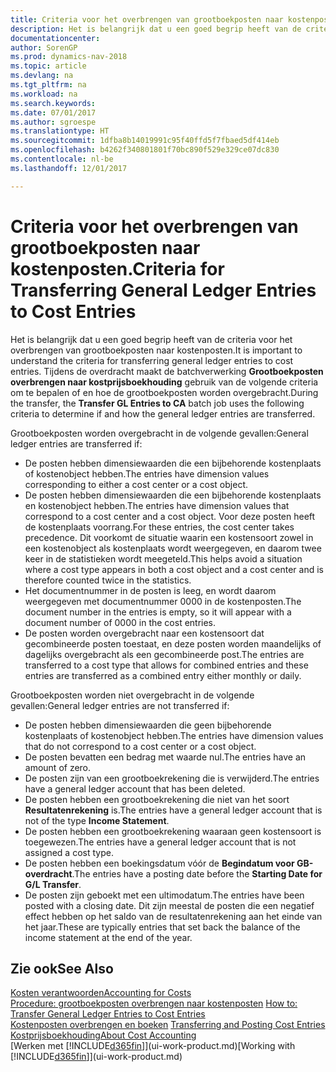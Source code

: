 ```yaml
---
title: Criteria voor het overbrengen van grootboekposten naar kostenposten.
description: Het is belangrijk dat u een goed begrip heeft van de criteria voor het overbrengen van grootboekposten naar kostenposten. Tijdens de overdracht maakt de batchverwerking **Grootboekposten overbrengen naar kostprijsboekhouding** gebruik van de volgende criteria om te bepalen of en hoe de grootboekposten worden overgebracht.
documentationcenter: 
author: SorenGP
ms.prod: dynamics-nav-2018
ms.topic: article
ms.devlang: na
ms.tgt_pltfrm: na
ms.workload: na
ms.search.keywords: 
ms.date: 07/01/2017
ms.author: sgroespe
ms.translationtype: HT
ms.sourcegitcommit: 1dfba8b14019991c95f40ffd5f7fbaed5df414eb
ms.openlocfilehash: b4262f340801801f70bc890f529e329ce07dc830
ms.contentlocale: nl-be
ms.lasthandoff: 12/01/2017

---
```

# <a name="criteria-for-transferring-general-ledger-entries-to-cost-entries"></a><span data-ttu-id="8751d-104">Criteria voor het overbrengen van grootboekposten naar kostenposten.</span><span class="sxs-lookup"><span data-stu-id="8751d-104">Criteria for Transferring General Ledger Entries to Cost Entries</span></span>
<span data-ttu-id="8751d-105">Het is belangrijk dat u een goed begrip heeft van de criteria voor het overbrengen van grootboekposten naar kostenposten.</span><span class="sxs-lookup"><span data-stu-id="8751d-105">It is important to understand the criteria for transferring general ledger entries to cost entries.</span></span> <span data-ttu-id="8751d-106">Tijdens de overdracht maakt de batchverwerking **Grootboekposten overbrengen naar kostprijsboekhouding** gebruik van de volgende criteria om te bepalen of en hoe de grootboekposten worden overgebracht.</span><span class="sxs-lookup"><span data-stu-id="8751d-106">During the transfer, the **Transfer GL Entries to CA** batch job uses the following criteria to determine if and how the general ledger entries are transferred.</span></span>  

<span data-ttu-id="8751d-107">Grootboekposten worden overgebracht in de volgende gevallen:</span><span class="sxs-lookup"><span data-stu-id="8751d-107">General ledger entries are transferred if:</span></span>  

-   <span data-ttu-id="8751d-108">De posten hebben dimensiewaarden die een bijbehorende kostenplaats of kostenobject hebben.</span><span class="sxs-lookup"><span data-stu-id="8751d-108">The entries have dimension values corresponding to either a cost center or a cost object.</span></span>  
-   <span data-ttu-id="8751d-109">De posten hebben dimensiewaarden die een bijbehorende kostenplaats en kostenobject hebben.</span><span class="sxs-lookup"><span data-stu-id="8751d-109">The entries have dimension values that correspond to a cost center and a cost object.</span></span> <span data-ttu-id="8751d-110">Voor deze posten heeft de kostenplaats voorrang.</span><span class="sxs-lookup"><span data-stu-id="8751d-110">For these entries, the cost center takes precedence.</span></span> <span data-ttu-id="8751d-111">Dit voorkomt de situatie waarin een kostensoort zowel in een kostenobject als kostenplaats wordt weergegeven, en daarom twee keer in de statistieken wordt meegeteld.</span><span class="sxs-lookup"><span data-stu-id="8751d-111">This helps avoid a situation where a cost type appears in both a cost object and a cost center and is therefore counted twice in the statistics.</span></span>  
-   <span data-ttu-id="8751d-112">Het documentnummer in de posten is leeg, en wordt daarom weergegeven met documentnummer 0000 in de kostenposten.</span><span class="sxs-lookup"><span data-stu-id="8751d-112">The document number in the entries is empty, so it will appear with a document number of 0000 in the cost entries.</span></span>  
-   <span data-ttu-id="8751d-113">De posten worden overgebracht naar een kostensoort dat gecombineerde posten toestaat, en deze posten worden maandelijks of dagelijks overgebracht als een gecombineerde post.</span><span class="sxs-lookup"><span data-stu-id="8751d-113">The entries are transferred to a cost type that allows for combined entries and these entries are transferred as a combined entry either monthly or daily.</span></span>  

<span data-ttu-id="8751d-114">Grootboekposten worden niet overgebracht in de volgende gevallen:</span><span class="sxs-lookup"><span data-stu-id="8751d-114">General ledger entries are not transferred if:</span></span>  

-   <span data-ttu-id="8751d-115">De posten hebben dimensiewaarden die geen bijbehorende kostenplaats of kostenobject hebben.</span><span class="sxs-lookup"><span data-stu-id="8751d-115">The entries have dimension values that do not correspond to a cost center or a cost object.</span></span>  
-   <span data-ttu-id="8751d-116">De posten bevatten een bedrag met waarde nul.</span><span class="sxs-lookup"><span data-stu-id="8751d-116">The entries have an amount of zero.</span></span>  
-   <span data-ttu-id="8751d-117">De posten zijn van een grootboekrekening die is verwijderd.</span><span class="sxs-lookup"><span data-stu-id="8751d-117">The entries have a general ledger account that has been deleted.</span></span>  
-   <span data-ttu-id="8751d-118">De posten hebben een grootboekrekening die niet van het soort **Resultatenrekening** is.</span><span class="sxs-lookup"><span data-stu-id="8751d-118">The entries have a general ledger account that is not of the type **Income Statement**.</span></span>  
-   <span data-ttu-id="8751d-119">De posten hebben een grootboekrekening waaraan geen kostensoort is toegewezen.</span><span class="sxs-lookup"><span data-stu-id="8751d-119">The entries have a general ledger account that is not assigned a cost type.</span></span>  
-   <span data-ttu-id="8751d-120">De posten hebben een boekingsdatum vóór de **Begindatum voor GB-overdracht**.</span><span class="sxs-lookup"><span data-stu-id="8751d-120">The entries have a posting date before the **Starting Date for G/L Transfer**.</span></span>  
-   <span data-ttu-id="8751d-121">De posten zijn geboekt met een ultimodatum.</span><span class="sxs-lookup"><span data-stu-id="8751d-121">The entries have been posted with a closing date.</span></span> <span data-ttu-id="8751d-122">Dit zijn meestal de posten die een negatief effect hebben op het saldo van de resultatenrekening aan het einde van het jaar.</span><span class="sxs-lookup"><span data-stu-id="8751d-122">These are typically entries that set back the balance of the income statement at the end of the year.</span></span>  

## <a name="see-also"></a><span data-ttu-id="8751d-123">Zie ook</span><span class="sxs-lookup"><span data-stu-id="8751d-123">See Also</span></span>  
[<span data-ttu-id="8751d-124">Kosten verantwoorden</span><span class="sxs-lookup"><span data-stu-id="8751d-124">Accounting for Costs</span></span>](finance-manage-cost-accounting.md)  
 <span data-ttu-id="8751d-125">[Procedure: grootboekposten overbrengen naar kostenposten](finance-how-to-transfer-general-ledger-entries-to-cost-entries.md) </span><span class="sxs-lookup"><span data-stu-id="8751d-125">[How to: Transfer General Ledger Entries to Cost Entries](finance-how-to-transfer-general-ledger-entries-to-cost-entries.md) </span></span>  
 <span data-ttu-id="8751d-126">[Kostenposten overbrengen en boeken](finance-transfer-and-post-cost-entries.md) </span><span class="sxs-lookup"><span data-stu-id="8751d-126">[Transferring and Posting Cost Entries](finance-transfer-and-post-cost-entries.md) </span></span>  
 [<span data-ttu-id="8751d-127">Kostprijsboekhouding</span><span class="sxs-lookup"><span data-stu-id="8751d-127">About Cost Accounting</span></span>](finance-about-cost-accounting.md)  
 <span data-ttu-id="8751d-128">[Werken met [!INCLUDE[d365fin](includes/d365fin_md.md)]](ui-work-product.md)</span><span class="sxs-lookup"><span data-stu-id="8751d-128">[Working with [!INCLUDE[d365fin](includes/d365fin_md.md)]](ui-work-product.md)</span></span>

